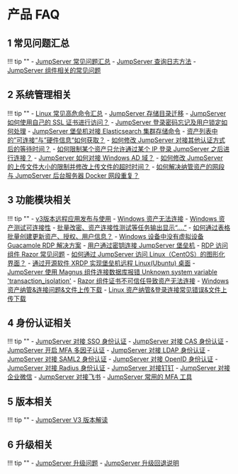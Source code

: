 # 产品 FAQ
## 1 常见问题汇总
!!! tip ""
    - [JumpServer 常见问题汇总](https://kb.fit2cloud.com/?p=73)
    - [JumpServer 查询日志方法](https://kb.fit2cloud.com/?p=8b420906-c41e-417a-b171-8414213d8f8e)
    - [JumpServer 组件相关的常见问题](https://kb.fit2cloud.com/?p=288bcfe2-c7f6-4954-984c-55c115b524e9)

## 2 系统管理相关
!!! tip ""
    - [Linux 常见高危命令汇总](https://kb.fit2cloud.com/?p=173)
    - [JumpServer 存储目录迁移](https://kb.fit2cloud.com/?p=d2555b92-6992-4c8d-9282-20ed06f10add)
    - [JumpServer 如何使用自己的 SSL 证书进行访问？](https://kb.fit2cloud.com/?p=152)
    - [JumpServer 登录密码忘记及用户锁定如何处理](https://kb.fit2cloud.com/?p=53)
    - [JumpServer 堡垒机对接 Elasticsearch 集群存储命令](https://kb.fit2cloud.com/?p=220)
    - [资产列表中的”可连接“与”硬件信息“如何获取？](https://kb.fit2cloud.com/?p=216)
    - [如何修改 JumpServer 对接其他认证方式后的等待时间？](https://kb.fit2cloud.com/?p=213)
    - [如何限制某个资产只允许通过某个 IP 登录 JumpServer 之后进行连接？](https://kb.fit2cloud.com/?p=199)
    - [JumpServer 如何对接 Windows AD 域？](https://kb.fit2cloud.com/?p=167)
    - [如何修改 JumpServer 的上传文件大小的限制并修改上传文件的超时时间？](https://kb.fit2cloud.com/?p=157)
    - [如何解决纳管资产的网段与 JumpServer 后台服务器 Docker 网段重复？](https://kb.fit2cloud.com/?p=163)

## 3 功能模块相关
!!! tip ""
    - [v3版本远程应用发布与使用](https://kb.fit2cloud.com/?p=9beffa46-3b58-456b-9db0-7a0b2a9cc665)
    - [Windows 资产无法连接](https://kb.fit2cloud.com/?p=13)
    - [Windows 资产测试可连接性](https://kb.fit2cloud.com/?p=11)
    - [批量改密、资产连接性测试等任务输出显示“....”](https://kb.fit2cloud.com/?p=16)
    - [如何通过表格批量创建更新资产、授权、用户信息？](https://kb.fit2cloud.com/?p=144)
    - [Windows 设备中没有虚拟设备 Guacamole RDP 解决方案](https://kb.fit2cloud.com/?p=59)
    - [用户通过密钥连接 JumpServer 堡垒机](https://kb.fit2cloud.com/?p=098989ab-b70d-49c2-bf03-04574312ae78)
    - [RDP 访问组件 Razor 常见问题](https://kb.fit2cloud.com/?p=172)
    - [如何通过 JumpServer 访问 Linux（CentOS）的图形化界面？](https://kb.fit2cloud.com/?p=141)
    - [通过开源软件 XRDP 实现堡垒机远程 Linux(Ubuntu) 桌面](https://kb.fit2cloud.com/?p=140)
    - [JumpServer 使用 Magnus 组件连接数据库报错 Unknown system variable 'transaction_isolation'](https://kb.fit2cloud.com/?p=130)
    - [Razor 组件证书不可信任导致资产无法连接](https://kb.fit2cloud.com/?p=116)
    - [Windows 资产纳管&连接问题&文件上传下载](https://kb.fit2cloud.com/?p=87)
    - [Linux 资产纳管&登录连接常见错误&文件上传下载](https://kb.fit2cloud.com/?p=86)

## 4 身份认证相关
!!! tip ""
    - [JumpServer 对接 SSO 身份认证](../guide/system/authentication/sso.md)
    - [JumpServer 对接 CAS 身份认证](../guide/system/authentication/cas.md)
    - [JumpServer 开启 MFA 多因子认证](../guide/system/authentication/mfa.md)
    - [JumpServer 对接 LDAP 身份认证](../guide/system/authentication/ldap.md)
    - [JumpServer 对接 SAML2 身份认证](../guide/system/authentication/saml2.md)
    - [JumpServer 对接 OpenID 身份认证](../guide/system/authentication/openid.md)
    - [JumpServer 对接 Radius 身份认证](../guide/system/authentication/radius.md)
    - [JumpServer 对接钉钉](../guide/system/authentication/dingtalk.md)
    - [JumpServer 对接企业微信](../guide/system/authentication/wechat.md)
    - [JumpServer 对接飞书](../guide/system/authentication/feishu.md)
    - [JumpServer 常用的 MFA 工具](https://kb.fit2cloud.com/?p=6)

## 5 版本相关
!!! tip ""
    - [JumpServer V3 版本解读](https://mp.weixin.qq.com/s/ofN6KUyjabaWw4HVdvLQ8Q)

## 6 升级相关
!!! tip ""
    - [JumpServer 升级问题](https://kb.fit2cloud.com/?p=9aaf5bc6-7071-4be0-96fd-98295feee3f2)
    - [JumpServer 升级回退说明](https://kb.fit2cloud.com/?p=4ba65333-bf41-42f7-b329-afc855e7789a)


